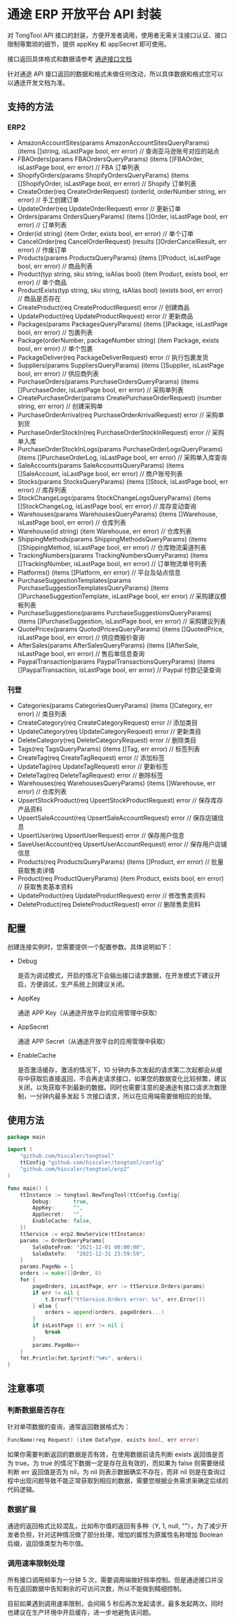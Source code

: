 通途 ERP 开放平台 API 封装
=======================

对 TongTool API 接口的封装，方便开发者调用，使用者无需关注接口认证、接口限制等繁琐的细节，提供 appKey 和 appSecret 即可使用。

接口返回具体格式和数据请参考 [通途接口文档](https://open.tongtool.com/apiDoc.html)

针对通途 API 接口返回的数据和格式未做任何改动，所以具体数据和格式您可以以通途开发文档为准。


## 支持的方法

### ERP2

- AmazonAccountSites(params AmazonAccountSitesQueryParams) (items []string, isLastPage bool, err error)                                       // 查询亚马逊账号对应的站点
- FBAOrders(params FBAOrdersQueryParams) (items []FBAOrder, isLastPage bool, err error)                                                       // FBA 订单列表
- ShopifyOrders(params ShopifyOrdersQueryParams) (items []ShopifyOrder, isLastPage bool, err error)                                           // Shopify 订单列表
- CreateOrder(req CreateOrderRequest) (orderId, orderNumber string, err error)                                                                // 手工创建订单
- UpdateOrder(req UpdateOrderRequest) error                                                                                                   // 更新订单
- Orders(params OrdersQueryParams) (items []Order, isLastPage bool, err error)                                                                // 订单列表
- Order(id string) (item Order, exists bool, err error)                                                                                       // 单个订单
- CancelOrder(req CancelOrderRequest) (results []OrderCancelResult, err error)                                                                // 作废订单
- Products(params ProductsQueryParams) (items []Product, isLastPage bool, err error)                                                          // 商品列表
- Product(typ string, sku string, isAlias bool) (item Product, exists bool, err error)                                                        // 单个商品
- ProductExists(typ string, sku string, isAlias bool) (exists bool, err error)                                                                // 商品是否存在
- CreateProduct(req CreateProductRequest) error                                                                                               // 创建商品
- UpdateProduct(req UpdateProductRequest) error                                                                                               // 更新商品
- Packages(params PackagesQueryParams) (items []Package, isLastPage bool, err error)                                                          // 包裹列表
- Package(orderNumber, packageNumber string) (item Package, exists bool, err error)                                                           // 单个包裹
- PackageDeliver(req PackageDeliverRequest) error                                                                                             // 执行包裹发货
- Suppliers(params SuppliersQueryParams) (items []Supplier, isLastPage bool, err error)                                                       // 供应商列表
- PurchaseOrders(params PurchaseOrdersQueryParams) (items []PurchaseOrder, isLastPage bool, err error)                                        // 采购单列表
- CreatePurchaseOrder(params CreatePurchaseOrderRequest) (number string, err error)                                                           // 创建采购单
- PurchaseOrderArrival(req PurchaseOrderArrivalRequest) error                                                                                 // 采购单到货
- PurchaseOrderStockIn(req PurchaseOrderStockInRequest) error                                                                                 // 采购单入库
- PurchaseOrderStockInLogs(params PurchaseOrderLogsQueryParams) (items []PurchaseOrderLog, isLastPage bool, err error)                        // 采购单入库查询
- SaleAccounts(params SaleAccountsQueryParams) (items []SaleAccount, isLastPage bool, err error)                                              // 商户账号列表
- Stocks(params StocksQueryParams) (items []Stock, isLastPage bool, err error)                                                                // 库存列表
- StockChangeLogs(params StockChangeLogsQueryParams) (items []StockChangeLog, isLastPage bool, err error)                                     //  库存变动查询
- Warehouses(params WarehousesQueryParams) (items []Warehouse, isLastPage bool, err error)                                                    // 仓库列表
- Warehouse(id string) (item Warehouse, err error)                                                                                            // 仓库列表
- ShippingMethods(params ShippingMethodsQueryParams) (items []ShippingMethod, isLastPage bool, err error)                                     // 仓库物流渠道列表
- TrackingNumbers(params TrackingNumbersQueryParams) (items []TrackingNumber, isLastPage bool, err error)                                     // 订单物流单号列表
- Platforms() (items []Platform, err error)                                                                                                   // 平台及站点信息
- PurchaseSuggestionTemplates(params PurchaseSuggestionTemplatesQueryParams) (items []PurchaseSuggestionTemplate, isLastPage bool, err error) // 采购建议模板列表
- PurchaseSuggestions(params PurchaseSuggestionsQueryParams) (items []PurchaseSuggestion, isLastPage bool, err error)                         // 采购建议列表
- QuotePrices(params QuotedPricesQueryParams) (items []QuotedPrice, isLastPage bool, err error)                                               // 供应商报价查询
- AfterSales(params AfterSalesQueryParams) (items []AfterSale, isLastPage bool, err error)                                                    // 售后单信息查询
- PaypalTransaction(params PaypalTransactionsQueryParams) (items []PaypalTransaction, isLastPage bool, err error)                             // Paypal 付款记录查询

### 刊登

- Categories(params CategoriesQueryParams) (items []Category, err error) // 类目列表
- CreateCategory(req CreateCategoryRequest) error                        // 添加类目
- UpdateCategory(req UpdateCategoryRequest) error                        // 更新类目
- DeleteCategory(req DeleteCategoryRequest) error                        // 删除类目
- Tags(req TagsQueryParams) (items []Tag, err error)                     // 标签列表
- CreateTag(req CreateTagRequest) error                                  // 添加标签
- UpdateTag(req UpdateTagRequest) error                                  // 更新标签
- DeleteTag(req DeleteTagRequest) error                                  // 删除标签
- Warehouses(req WarehousesQueryParams) (items []Warehouse, err error)   // 仓库列表
- UpsertStockProduct(req UpsertStockProductRequest) error                // 保存库存产品资料
- UpsertSaleAccount(req UpsertSaleAccountRequest) error                  // 保存店铺信息
- UpsertUser(req UpsertUserRequest) error                                // 保存用户信息
- SaveUserAccount(req UpsertUserAccountRequest) error                    // 保存用户店铺信息
- Products(req ProductsQueryParams) (items []Product, err error)         // 批量获取售卖详情
- Product(req ProductQueryParams) (item Product, exists bool, err error) // 获取售卖基本资料
- UpdateProduct(req UpdateProductRequest) error                          // 修改售卖资料
- DeleteProduct(req DeleteProductRequest) error                          // 删除售卖资料

## 配置
创建连接实例时，您需要提供一个配置参数。具体说明如下：
- Debug

    是否为调试模式，开启的情况下会输出接口请求数据，在开发模式下建议开启，方便调试，生产系统上则建议关闭。
- AppKey

    通途 APP Key（从通途开放平台的应用管理中获取）
- AppSecret

    通途 APP Secret（从通途开放平台的应用管理中获取）
- EnableCache

    是否激活缓存，激活的情况下，10 分钟内多次发起的请求第二次起都会从缓存中获取后直接返回，不会再走请求接口，如果您的数据变化比较频繁，建议关闭，以免获取不到最新的数据。同时也需要注意的是通途有接口请求次数限制，一分钟内最多发起 5 次接口请求，所以在应用端需要做相应的处理。

## 使用方法

```go
package main

import (
    "github.com/hiscaler/tongtool"
    ttConfig "github.com/hiscaler/tongtool/config"
    "github.com/hiscaler/tongtool/erp2"
)

func main() {
	ttInstance := tongtool.NewTongTool(ttConfig.Config{
		Debug:       true,
		AppKey:      "",
		AppSecret:   "",
		EnableCache: false,
	})
	ttService := erp2.NewService(ttInstance)
	params := OrderQueryParams{
		SaleDateFrom: "2021-12-01 00:00:00",
		SaleDateTo:   "2021-12-31 23:59:59",
	}
    params.PageNo = 1
	orders := make([]Order, 0)
	for {
		pageOrders, isLastPage, err := ttService.Orders(params)
		if err != nil {
			t.Errorf("ttService.Orders error: %s", err.Error())
		} else {
			orders = append(orders, pageOrders...)
		}
		if isLastPage || err != nil {
			break
		}
		params.PageNo++
	}
	fmt.Println(fmt.Sprintf("%#v", orders))
}
```

## 注意事项
### 判断数据是否存在
针对单项数据的查询，通常返回数据格式为：
```go
FuncName(req Request) (item DataType, exists bool, err error)
```
如果你需要判断返回的数据是否有效，在使用数据前请先判断 exists 返回值是否为 true。为 true 的情况下数据一定是存在且有效的，而如果为 false 则需要继续判断 err 返回值是否为 nil，为 nil 则表示数据确实不存在，而非 nil 则是在查询过程中出现问题导致不能正常获取到相应的数据，需要您根据业务需求来确定后续的代码逻辑。

### 数据扩展
通途的返回格式比较混乱，比如布尔值的返回有多种（Y, 1, null, ""），为了减少开发者负担，针对这种情况做了部分处理，增加的属性为原属性名称增加 Boolean 后缀，返回值类型为布尔值。

### 调用速率限制处理
所有接口调用频率为一分钟 5 次，需要调用端做好频率控制。但是通途接口并没有在返回数据中告知剩余的可访问次数，所以不能做到精细控制。

目前如果遇到调用速率限制，会间隔 5 秒后再次发起请求，最多发起两次。同时也建议在生产环境中开启缓存，进一步地避免该问题。
